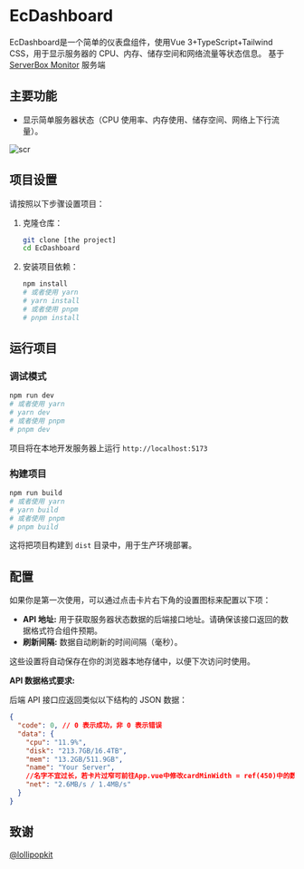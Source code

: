 # EcDashboard

EcDashboard是一个简单的仪表盘组件，使用Vue 3+TypeScript+Tailwind CSS，用于显示服务器的 CPU、内存、储存空间和网络流量等状态信息。
基于 [ServerBox Monitor](https://github.com/lollipopkit/server_box_monitor) 服务端

## 主要功能

- 显示简单服务器状态（CPU 使用率、内存使用、储存空间、网络上下行流量）。

![scr](https://github.com/user-attachments/assets/d053358a-e9d8-4d8b-8beb-845e297e08f3)




## 项目设置

请按照以下步骤设置项目：

1. 克隆仓库：

   ```bash
   git clone [the project]
   cd EcDashboard
   ```

2. 安装项目依赖：

   ```bash
   npm install
   # 或者使用 yarn
   # yarn install
   # 或者使用 pnpm
   # pnpm install
   ```

## 运行项目

### 调试模式

```bash
npm run dev
# 或者使用 yarn
# yarn dev
# 或者使用 pnpm
# pnpm dev
```

项目将在本地开发服务器上运行 `http://localhost:5173`

### 构建项目

```bash
npm run build
# 或者使用 yarn
# yarn build
# 或者使用 pnpm
# pnpm build
```

这将把项目构建到 `dist` 目录中，用于生产环境部署。

## 配置

如果你是第一次使用，可以通过点击卡片右下角的设置图标来配置以下项：

- **API 地址:** 用于获取服务器状态数据的后端接口地址。请确保该接口返回的数据格式符合组件预期。
- **刷新间隔:** 数据自动刷新的时间间隔（毫秒）。

这些设置将自动保存在你的浏览器本地存储中，以便下次访问时使用。

**API 数据格式要求:**

后端 API 接口应返回类似以下结构的 JSON 数据：

```json
{
  "code": 0, // 0 表示成功，非 0 表示错误
  "data": {
    "cpu": "11.9%",
    "disk": "213.7GB/16.4TB",
    "mem": "13.2GB/511.9GB",
    "name": "Your Server", 
    //名字不宜过长，若卡片过窄可前往App.vue中修改cardMinWidth = ref(450)中的数值。
    "net": "2.6MB/s / 1.4MB/s"
  }
}
```
## 致谢
[@lollipopkit](https://github.com/lollipopkit/)
